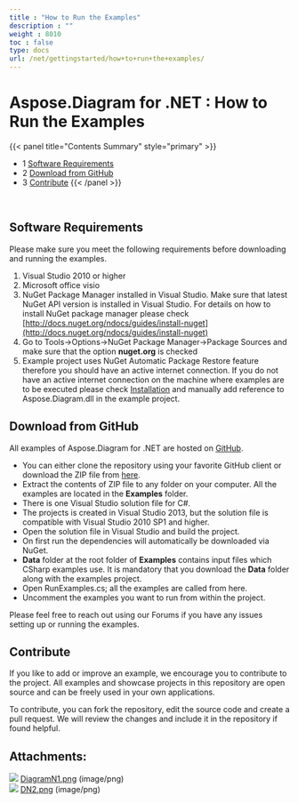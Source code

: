 ```yaml
---
title : "How to Run the Examples" 
description : "" 
weight : 8010 
toc : false
type: docs
url: /net/gettingstarted/how+to+run+the+examples/
---
```


# Aspose.Diagram for .NET : How to Run the Examples


{{< panel title="Contents Summary" style="primary" >}}
*   1 [Software Requirements](#software-requirements)
*   2 [Download from GitHub](#download-from-github)
*   3 [Contribute](#contribute)
{{< /panel >}}
 

 

## Software Requirements

Please make sure you meet the following requirements before downloading and running the examples.

1.  Visual Studio 2010 or higher
2.  Microsoft office visio
3.  NuGet Package Manager installed in Visual Studio. Make sure that latest NuGet API version is installed in Visual Studio. For details on how to install NuGet package manager please check [http://docs.nuget.org/ndocs/guides/install-nuget](http://docs.nuget.org/ndocs/guides/install-nuget)
4.  Go to Tools->Options->NuGet Package Manager->Package Sources and make sure that the option **nuget.org** is checked
5.  Example project uses NuGet Automatic Package Restore feature therefore you should have an active internet connection. If you do not have an active internet connection on the machine where examples are to be executed please check [Installation](https://docs2.aspose.com/diagram/net/gettingstarted/installation) and manually add reference to Aspose.Diagram.dll in the example project.

## Download from GitHub

All examples of Aspose.Diagram for .NET are hosted on [GitHub](https://github.com/aspose-diagram/Aspose.Diagram-for-.NET).

*   You can either clone the repository using your favorite GitHub client or download the ZIP file from [here](https://github.com/aspose-diagram/Aspose.Diagram-for-.NET/archive/master.zip).
*   Extract the contents of ZIP file to any folder on your computer. All the examples are located in the **Examples** folder.
*   There is one Visual Studio solution file for C#.
*   The projects is created in Visual Studio 2013, but the solution file is compatible with Visual Studio 2010 SP1 and higher.
*   Open the solution file in Visual Studio and build the project.
*   On first run the dependencies will automatically be downloaded via NuGet.
*   **Data** folder at the root folder of **Examples** contains input files which CSharp examples use. It is mandatory that you download the **Data** folder along with the examples project.
*   Open RunExamples.cs; all the examples are called from here.
*   Uncomment the examples you want to run from within the project.

Please feel free to reach out using our Forums if you have any issues setting up or running the examples.

## Contribute

If you like to add or improve an example, we encourage you to contribute to the project. All examples and showcase projects in this repository are open source and can be freely used in your own applications.

To contribute, you can fork the repository, edit the source code and create a pull request. We will review the changes and include it in the repository if found helpful.

## Attachments:

![](https://docs2.aspose.com/diagram/net/images/icons/bullet_blue.gif) [DiagramN1.png](https://docs2.aspose.com/diagram/net/attachments/18350167/18546854.png) (image/png)  
![](https://docs2.aspose.com/diagram/net/images/icons/bullet_blue.gif) [DN2.png](https://docs2.aspose.com/diagram/net/attachments/18350167/18546857.png) (image/png)  

